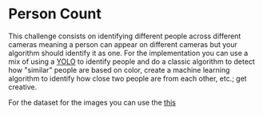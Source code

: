 # Person Count

This challenge consists on identifying different people across different cameras
meaning a person can appear on different cameras but your algorithm should identify it
as one. For the implementation you can use a mix of using a [YOLO](https://www.ultralytics.com/yolo)
to identify people and do a classic algorithm to detect how "similar" people
are based on color, create a machine learning algorithm to identify how close two
people are from each other, etc.; get creative.

For the dataset for the images you can use the [this](https://github.com/Nuclea-Solutions/person-dataset)

